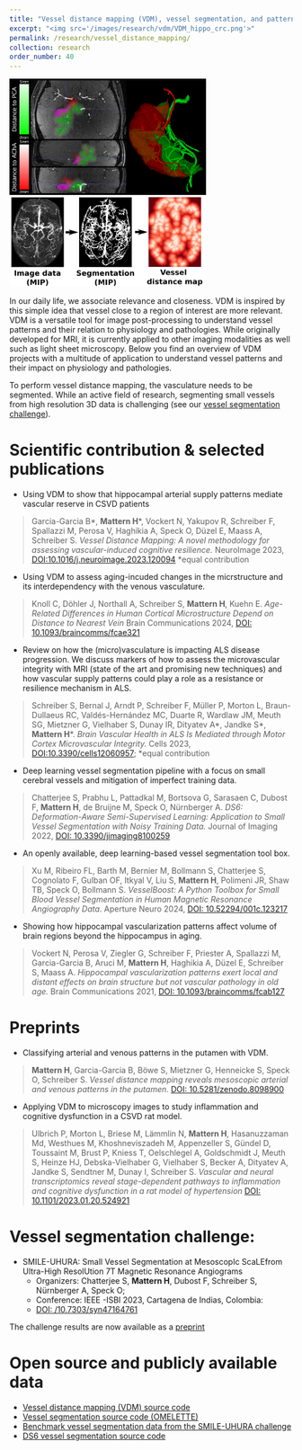 ```yaml
---
title: "Vessel distance mapping (VDM), vessel segmentation, and pattern assessment"
excerpt: "<img src='/images/research/vdm/VDM_hippo_crc.png'>"
permalink: /research/vessel_distance_mapping/
collection: research
order_number: 40
---
```


<img src="/images/research/vdm/VDM_hippo_crc.png" width="350"/>

<img src="/images/research/vdm/VDM-pipeline_simple.png" width="350"/>

In our daily life, we associate relevance and closeness. VDM is inspired by this simple idea that vessel close to a region of interest are more relevant. VDM is a versatile tool for image post-processing to understand vessel patterns and their relation to physiology and pathologies. While originally developed for MRI, it is currently applied to other imaging modalities as well such as light sheet microscopy. Below you find an overview of VDM projects with a multitude of application to understand vessel patterns and their impact on physiology and pathologies. 

To perform vessel distance mapping, the vasculature needs to be segmented. While an active field of research, segmenting small vessels from high resolution 3D data is challenging (see our [vessel segmentation challenge](https://doi.org/10.7303/syn47164761)).


# Scientific contribution & selected publications

* Using VDM to show that hippocampal arterial supply patterns mediate vascular reserve in CSVD patients 
>Garcia-Garcia B*, **Mattern H***, Vockert N, Yakupov R, Schreiber F, Spallazzi M, Perosa V,
Haghikia A, Speck O, Düzel E, Maass A, Schreiber S.
*Vessel Distance Mapping: A novel methodology for assessing vascular-induced cognitive resilience.*
NeuroImage 2023,
[DOI:10.1016/j.neuroimage.2023.120094](https://doi.org/10.1016/j.neuroimage.2023.120094)
*equal contribution

* Using VDM to assess aging-incuded changes in the micrstructure and its interdependency with the venous vasculature.
> Knoll C, Döhler J, Northall A, Schreiber S, **Mattern H**, Kuehn E. *Age-Related Differences in   Human   Cortical   Microstructure   Depend   on   Distance   to   Nearest   Vein* 
Brain Communications 2024,
[DOI: 10.1093/braincomms/fcae321](https://doi.org/10.1093/braincomms/fcae321)

* Review on how the (micro)vasculature is impacting ALS disease progression. We discuss markers of how to assess the microvascular integrity with MRI (state of the art and promising new techniques) and how vascular supply patterns could play a role as a resistance or resilience mechanism in ALS.
> Schreiber S, Bernal J, Arndt P, Schreiber F, Müller P, Morton L, Braun-Dullaeus RC,
Valdés-Hernández MC, Duarte R, Wardlaw JM, Meuth SG, Mietzner G, Vielhaber S, Dunay
IR, Dityatev A*, Jandke S*, **Mattern H***.
*Brain Vascular Health in ALS Is Mediated through Motor Cortex Microvascular Integrity.*
Cells 2023,
[DOI:10.3390/cells12060957](https://doi.org/10.3390/cells12060957);
*equal contribution

* Deep learning vessel segmentation pipeline with a focus on small cerebral vessels and mitigation of imperfect training data.
> Chatterjee S, Prabhu L, Pattadkal M, Bortsova G, Sarasaen C, Dubost F, **Mattern H**, de
Bruijne M, Speck O, Nürnberger A.
*DS6: Deformation-Aware Semi-Supervised Learning: Application to Small Vessel Segmentation with Noisy Training Data.*
Journal of Imaging 2022,
[DOI: 10.3390/jimaging8100259](https://doi.org/10.3390/jimaging8100259)

* An openly available, deep learning-based vessel segmentation tool box.
> Xu M, Ribeiro FL, Barth M, Bernier M, Bollmann S, Chatterjee S, Cognolato F, Gulban OF, Itkyal V, Liu S, **Mattern H**, Polimeni JR,  Shaw TB, Speck O, Bollmann S.
*VesselBoost: A Python Toolbox for Small Blood Vessel Segmentation in Human Magnetic Resonance Angiography Data*. 
Aperture Neuro 2024,
[DOI: 10.52294/001c.123217](https://doi.org/10.52294/001c.123217) 

* Showing how hippocampal vascularization patterns affect volume of brain regions beyond the hippocampus in aging.
> Vockert N, Perosa V, Ziegler G, Schreiber F, Priester A, Spallazzi M, Garcia-Garcia B, Aruci M, **Mattern H**, Haghikia A, Düzel E, Schreiber S, Maass A.
*Hippocampal vascularization patterns exert local and distant effects on brain structure but not vascular pathology in old age.*
Brain Communications 2021,
[DOI: 10.1093/braincomms/fcab127](https://doi.org/10.1093/braincomms/fcab127)

# Preprints 



* Classifying arterial and venous patterns in the putamen with VDM.
> **Mattern  H**, Garcia-Garcia  B,  Böwe  S,  Mietzner  G,  Henneicke  S,  Speck  O,  Schreiber  S.
*Vessel  distance  mapping  reveals  mesoscopic  arterial  and  venous patterns  in  the putamen*. [DOI: 10.5281/zenodo.8098900](https://doi.org/10.5281/zenodo.8098900) 


* Applying VDM to microscopy images to study inflammation and cognitive dysfunction in a CSVD rat model.
> Ulbrich P, Morton L, Briese M, Lämmlin N, **Mattern H**, Hasanuzzaman Md, Westhues M, Khoshneviszadeh   M,  Appenzeller  S,  Gündel  D,  Toussaint  M, Brust  P,  Kniess  T, Oelschlegel  A,  Goldschmidt  J,  Meuth  S,  Heinze  HJ,  Debska-Vielhaber  G,  Vielhaber  S, Becker A, Dityatev A, Jandke S, Sendtner M, Dunay I, Schreiber S. 
*Vascular and neural transcriptomics   reveal   stage-dependent   pathways   to   inflammation   and   cognitive dysfunction in a rat model of hypertension*
[DOI: 10.1101/2023.01.20.524921](https://doi.org/10.1101/2023.01.20.524921)

# Vessel segmentation challenge:
* SMILE-UHURA: Small  Vessel  Segmentation  at  MesoscopIc  ScaLEfrom  Ultra-High ResolUtion 7T Magnetic Resonance Angiograms
  * Organizers:  Chatterjee  S, **Mattern  H**,  Dubost  F,  Schreiber  S,  Nürnberger  A,  Speck  O; 
  * Conference: IEEE -ISBI 2023, Cartagena de Indias, Colombia: 
  * [DOI: /10.7303/syn47164761](https://doi.org/10.7303/syn47164761)

The challenge results are now available as a [preprint](https://doi.org/10.48550/arXiv.2411.09593)


# Open source and publicly available data

* [Vessel distance mapping (VDM) source code](https://github.com/hendrikmattern/VesselDistanceMapping)
* [Vessel segmentation source code (OMELETTE)](https://gitlab.com/hmattern/omelette)
* [Benchmark vessel     segmentation     data     from     the     SMILE-UHURA     challenge](https://doi.org/10.7303/syn471647614.DS6 )
* [DS6 vessel segmentation source code](https://github.com/soumickmj/DS6)